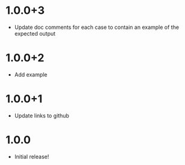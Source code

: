 # 1.0.0+3

- Update doc comments for each case to contain an example of the expected output

# 1.0.0+2

- Add example
  
# 1.0.0+1

- Update links to github

# 1.0.0

- Initial release!
